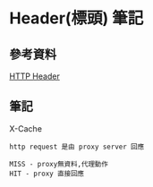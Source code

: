 # Header(標頭) 筆記

## 參考資料

[HTTP Header](https://zh.wikipedia.org/wiki/HTTP%E5%A4%B4%E5%AD%97%E6%AE%B5#%E5%AD%97%E6%AE%B5%E5%90%8D)

## 筆記

X-Cache

```
http request 是由 proxy server 回應

MISS - proxy無資料,代理動作
HIT - proxy 直接回應
```